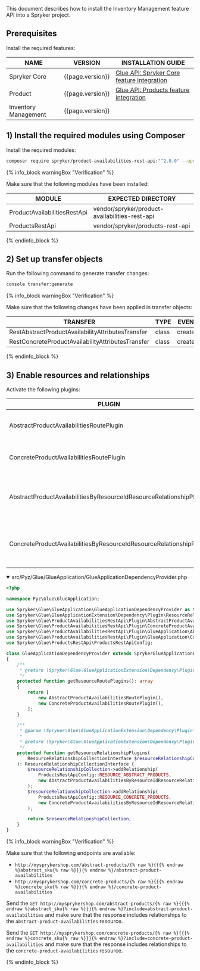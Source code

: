 

This document describes how to install the Inventory Management feature API into a Spryker project.

## Prerequisites

Install the required features:

| NAME | VERSION | INSTALLATION GUIDE |
| --- | --- | --- |
| Spryker Core| {{page.version}}| [Glue API: Spryker Core feature integration](/docs/scos/dev/feature-integration-guides/{{page.version}}/glue-api/glue-api-spryker-core-feature-integration.html)|
| Product | {{page.version}} | [Glue API: Products feature integration](/docs/pbc/all/product-information-management/{{page.version}}/base-shop/install-and-upgrade/install-glue-api/install-the-product-glue-api.html) |
|Inventory Management| {{page.version}} | |


## 1) Install the required modules using Composer

Install the required modules:
```bash
composer require spryker/product-availabilities-rest-api:"^2.0.0" --update-with-dependencies
```

{% info_block warningBox "Verification" %}

Make sure that the following modules have been installed:

| MODULE | EXPECTED DIRECTORY |
| --- | --- |
| ProductAvailabilitiesRestApi| vendor/spryker/product-availabilities-rest-api|
| ProductsRestApi| vendor/spryker/products-rest-api |

{% endinfo_block %}

## 2) Set up transfer objects

Run the following command to generate transfer changes:

```bash
console transfer:generate
```

{% info_block warningBox "Verification" %}

Make sure that the following changes have been applied in transfer objects:

| TRANSFER | TYPE | EVENT | PATH |
| --- | --- | --- | --- |
| RestAbstractProductAvailabilityAttributesTransfer| class| created| src/Generated/Shared/Transfer/RestAbstractProductAvailabilityAttributesTransfer|
| RestConcreteProductAvailabilityAttributesTransfer| class| created| src/Generated/Shared/Transfer/RestConcreteProductAvailabilityAttributesTransfer|

{% endinfo_block %}

## 3) Enable resources and relationships

Activate the following plugins:  

| PLUGIN | SPECIFICATION | PREREQUISITES | NAMESPACE |
| --- | --- | --- | --- |
|AbstractProductAvailabilitiesRoutePlugin | Registers the abstract product availabilities resource. | None | Spryker\Glue\ProductAvailabilitiesRestApi\Plugin |
| ConcreteProductAvailabilitiesRoutePlugin | Registers the concrete product availabilities resource. | None | Spryker\Glue\ProductAvailabilitiesRestApi\Plugin |
| AbstractProductAvailabilitiesByResourceIdResourceRelationshipPlugin | Adds the abstract product availability resource as a relationship to the abstract product resource. | None | Spryker\Glue\ProductAvailabilitiesRestApi\Plugin\GlueApplication |
| ConcreteProductAvailabilitiesByResourceIdResourceRelationshipPlugin | Adds the concrete product availability resource as a relationship to the concrete product resource. | None |Spryker\Glue\ProductAvailabilitiesRestApi\Plugin\GlueApplication |


<details open>
<summary markdown='span'>src/Pyz/Glue/GlueApplication/GlueApplicationDependencyProvider.php</summary>

```php
<?php

namespace Pyz\Glue\GlueApplication;

use Spryker\Glue\GlueApplication\GlueApplicationDependencyProvider as SprykerGlueApplicationDependencyProvider;
use Spryker\Glue\GlueApplicationExtension\Dependency\Plugin\ResourceRelationshipCollectionInterface;
use Spryker\Glue\ProductAvailabilitiesRestApi\Plugin\AbstractProductAvailabilitiesRoutePlugin;
use Spryker\Glue\ProductAvailabilitiesRestApi\Plugin\ConcreteProductAvailabilitiesRoutePlugin;
use Spryker\Glue\ProductAvailabilitiesRestApi\Plugin\GlueApplication\AbstractProductAvailabilitiesByResourceIdResourceRelationshipPlugin;
use Spryker\Glue\ProductAvailabilitiesRestApi\Plugin\GlueApplication\ConcreteProductAvailabilitiesByResourceIdResourceRelationshipPlugin;
use Spryker\Glue\ProductsRestApi\ProductsRestApiConfig;

class GlueApplicationDependencyProvider extends SprykerGlueApplicationDependencyProvider
{
    /**
     * @return \Spryker\Glue\GlueApplicationExtension\Dependency\Plugin\ResourceRoutePluginInterface[]
     */
    protected function getResourceRoutePlugins(): array
    {
        return [
            new AbstractProductAvailabilitiesRoutePlugin(),
            new ConcreteProductAvailabilitiesRoutePlugin(),
        ];
    }

    /**
     * @param \Spryker\Glue\GlueApplicationExtension\Dependency\Plugin\ResourceRelationshipCollectionInterface $resourceRelationshipCollection
     *
     * @return \Spryker\Glue\GlueApplicationExtension\Dependency\Plugin\ResourceRelationshipCollectionInterface
     */
    protected function getResourceRelationshipPlugins(
        ResourceRelationshipCollectionInterface $resourceRelationshipCollection
    ): ResourceRelationshipCollectionInterface {
        $resourceRelationshipCollection->addRelationship(
            ProductsRestApiConfig::RESOURCE_ABSTRACT_PRODUCTS,
            new AbstractProductAvailabilitiesByResourceIdResourceRelationshipPlugin()
        );
        $resourceRelationshipCollection->addRelationship(
            ProductsRestApiConfig::RESOURCE_CONCRETE_PRODUCTS,
            new ConcreteProductAvailabilitiesByResourceIdResourceRelationshipPlugin()
        );

        return $resourceRelationshipCollection;
    }
}
```
</details>

{% info_block warningBox "Verification" %}

Make sure that the following endpoints are available:

*   `http://mysprykershop.com/abstract-products/{% raw %}{{{% endraw %}abstract_sku{% raw %}}}{% endraw %}/abstract-product-availabilities`
*   `http://mysprykershop.com/concrete-products/{% raw %}{{{% endraw %}concrete_sku{% raw %}}}{% endraw %}/concrete-product-availabilities`

Send the `GET http://mysprykershop.com/abstract-products/{% raw %}{{{% endraw %}abstract_sku{% raw %}}}{% endraw %}?include=abstract-product-availabilities` and make sure that the response includes relationships to the `abstract-product-availabilities` resource.

Send the `GET http://mysprykershop.com/concrete-products/{% raw %}{{{% endraw %}concrete_sku{% raw %}}}{% endraw %}?include=concrete-product-availabilities` and make sure that the response includes relationships to the `concrete-product-availabilities` resource.

{% endinfo_block %}  
